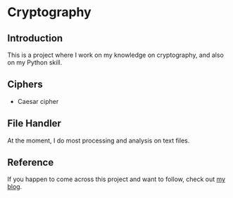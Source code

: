# Cryptography #

## Introduction ##
This is a project where I work on my knowledge on cryptography, and also on my Python skill.

## Ciphers ##
* Caesar cipher

## File Handler ##
At the moment, I do most processing and analysis on text files.

## Reference ##
If you happen to come across this project and want to follow, check out [my blog](https://ocykat.wordpress.com/).
